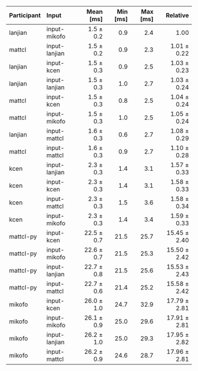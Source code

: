 | Participant | Input | Mean [ms] | Min [ms] | Max [ms] | Relative |
|:---|:---|---:|---:|---:|---:|
| lanjian | input-mikofo | 1.5 ± 0.2 | 0.9 | 2.4 | 1.00 |
| mattcl | input-lanjian | 1.5 ± 0.2 | 0.9 | 2.3 | 1.01 ± 0.22 |
| lanjian | input-kcen | 1.5 ± 0.3 | 0.9 | 2.5 | 1.03 ± 0.23 |
| lanjian | input-lanjian | 1.5 ± 0.3 | 1.0 | 2.7 | 1.03 ± 0.24 |
| mattcl | input-kcen | 1.5 ± 0.3 | 0.8 | 2.5 | 1.04 ± 0.24 |
| mattcl | input-mikofo | 1.5 ± 0.3 | 1.0 | 2.5 | 1.05 ± 0.24 |
| lanjian | input-mattcl | 1.6 ± 0.3 | 0.6 | 2.7 | 1.08 ± 0.29 |
| mattcl | input-mattcl | 1.6 ± 0.3 | 0.9 | 2.7 | 1.10 ± 0.28 |
| kcen | input-lanjian | 2.3 ± 0.3 | 1.4 | 3.1 | 1.57 ± 0.33 |
| kcen | input-kcen | 2.3 ± 0.3 | 1.4 | 3.1 | 1.58 ± 0.33 |
| kcen | input-mattcl | 2.3 ± 0.3 | 1.5 | 3.6 | 1.58 ± 0.34 |
| kcen | input-mikofo | 2.3 ± 0.3 | 1.4 | 3.4 | 1.59 ± 0.33 |
| mattcl-py | input-kcen | 22.5 ± 0.7 | 21.5 | 25.7 | 15.45 ± 2.40 |
| mattcl-py | input-mikofo | 22.6 ± 0.7 | 21.5 | 25.3 | 15.50 ± 2.42 |
| mattcl-py | input-lanjian | 22.7 ± 0.8 | 21.5 | 25.6 | 15.53 ± 2.43 |
| mattcl-py | input-mattcl | 22.7 ± 0.6 | 21.4 | 25.2 | 15.58 ± 2.42 |
| mikofo | input-kcen | 26.0 ± 1.0 | 24.7 | 32.9 | 17.79 ± 2.81 |
| mikofo | input-mikofo | 26.1 ± 0.9 | 25.0 | 29.6 | 17.91 ± 2.81 |
| mikofo | input-lanjian | 26.2 ± 1.0 | 25.0 | 29.3 | 17.95 ± 2.82 |
| mikofo | input-mattcl | 26.2 ± 0.9 | 24.6 | 28.7 | 17.96 ± 2.81 |
